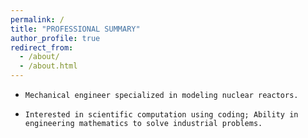 ```yaml
---
permalink: /
title: "PROFESSIONAL SUMMARY"
author_profile: true
redirect_from: 
  - /about/
  - /about.html
---
```



-     Mechanical engineer specialized in modeling nuclear reactors.
-     Interested in scientific computation using coding; Ability in engineering mathematics to solve industrial problems.
